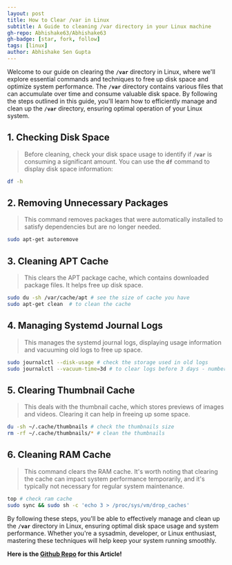 ```yaml
---
layout: post
title: How to Clear /var in Linux
subtitle: A Guide to cleaning /var directory in your Linux machine
gh-repo: Abhishake63/Abhishake63
gh-badge: [star, fork, follow]
tags: [linux]
author: Abhishake Sen Gupta
---
```


Welcome to our guide on clearing the **`/var`** directory in Linux, where we'll explore essential commands and techniques to free up disk space and optimize system performance. The **`/var`** directory contains various files that can accumulate over time and consume valuable disk space. By following the steps outlined in this guide, you'll learn how to efficiently manage and clean up the **`/var`** directory, ensuring optimal operation of your Linux system.

## 1. Checking Disk Space

> Before cleaning, check your disk space usage to identify if **`/var`** is consuming a significant amount. You can use the **`df`** command to display disk space information:
>

```bash
df -h
```

## 2. Removing Unnecessary Packages

> This command removes packages that were automatically installed to satisfy dependencies but are no longer needed.
>

```bash
sudo apt-get autoremove
```

## 3. Cleaning APT Cache

> This clears the APT package cache, which contains downloaded package files. It helps free up disk space.
>

```bash
sudo du -sh /var/cache/apt # see the size of cache you have
sudo apt-get clean  # to clean the cache
```

## 4. Managing Systemd Journal Logs

> This manages the systemd journal logs, displaying usage information and vacuuming old logs to free up space.
>

```bash
sudo journalctl --disk-usage # check the storage used in old logs
sudo journalctl --vacuum-time=3d # to clear logs before 3 days - number before d can be changed
```

## 5. Clearing Thumbnail Cache

> This deals with the thumbnail cache, which stores previews of images and videos. Clearing it can help in freeing up some space.
>

```bash
du -sh ~/.cache/thumbnails # check the thumbnails size
rm -rf ~/.cache/thumbnails/* # clean the thumbnails
```

## 6. Cleaning RAM Cache

> This command clears the RAM cache. It's worth noting that clearing the cache can impact system performance temporarily, and it's typically not necessary for regular system maintenance.
>

```bash
top # check ram cache
sudo sync && sudo sh -c 'echo 3 > /proc/sys/vm/drop_caches'
```

By following these steps, you'll be able to effectively manage and clean up the **`/var`** directory in Linux, ensuring optimal disk space usage and system performance. Whether you're a sysadmin, developer, or Linux enthusiast, mastering these techniques will help keep your system running smoothly.

**Here is the [Github Repo](https://github.com/Abhishake63/abhishake-guides) for this Article!**